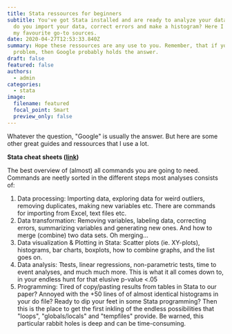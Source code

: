 ```yaml
---
title: Stata ressources for beginners
subtitle: You've got Stata installed and are ready to analyze your data. But how
  do you import your data, correct errors and make a histogram? Here I'll share
  my favourite go-to sources.
date: 2020-04-27T12:53:33.840Z
summary: Hope these ressources are any use to you. Remember, that if you have a
  problem, then Google probably holds the answer.
draft: false
featured: false
authors:
  - admin
categories:
  - stata
image:
  filename: featured
  focal_point: Smart
  preview_only: false
---
```

Whatever the question, "Google" is usually the answer. But here are some other great guides and ressources that I use a lot.

**Stata cheat sheets ([link](https://www.stata.com/bookstore/stata-cheat-sheets/))**

The best overview of (almost) all commands you are going to need. Commands are neetly sorted in the different steps most analyses consists of: 

1. Data processing: Importing data, exploring data for weird outliers, removing duplicates, making new variables etc. There are commands for importing from Excel, text files etc. 
2. Data transformation: Removing variables, labeling data, correcting errors, summarizing variables and generating new ones. And how to merge (combine) two data sets. Oh merging...
3. Data visualization & Plotting in Stata: Scatter plots (ie. XY-plots), histograms, bar charts, boxplots, how to combine graphs, and the list goes on.
4. Data analysis: Ttests, linear regressions, non-parametric tests, time to event analyses, and much much more. This is what it all comes down to, in your endless hunt for that elusive p-value <.05
5. Programming: Tired of copy/pasting results from tables in Stata to our paper? Annoyed with the +50 lines of of almost identical histograms in your do file? Ready to dip your feet in some Stata programming? Then this is the place to get the first inkling of the endless possibilities that "loops", "globals/locals" and "tempfiles" provide. Be warned, this particular rabbit holes is deep and can be time-consuming.